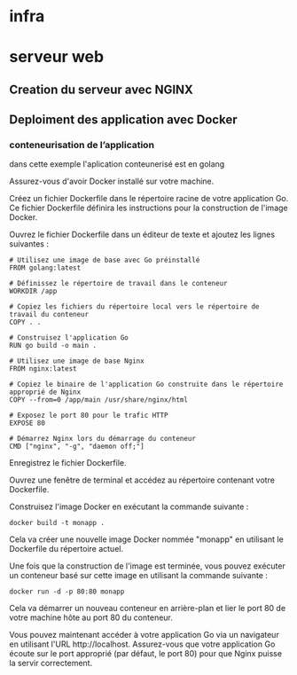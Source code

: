 # infra

# serveur web

## Creation du serveur avec NGINX


## Deploiment des application avec Docker

### conteneurisation de l’application

dans cette exemple l'aplication conteunerisé est en golang

Assurez-vous d'avoir Docker installé sur votre machine.

Créez un fichier Dockerfile dans le répertoire racine de votre application Go. Ce fichier Dockerfile définira les instructions pour la construction de l'image Docker.

Ouvrez le fichier Dockerfile dans un éditeur de texte et ajoutez les lignes suivantes :

```
# Utilisez une image de base avec Go préinstallé
FROM golang:latest

# Définissez le répertoire de travail dans le conteneur
WORKDIR /app

# Copiez les fichiers du répertoire local vers le répertoire de travail du conteneur
COPY . .

# Construisez l'application Go
RUN go build -o main .

# Utilisez une image de base Nginx
FROM nginx:latest

# Copiez le binaire de l'application Go construite dans le répertoire approprié de Nginx
COPY --from=0 /app/main /usr/share/nginx/html

# Exposez le port 80 pour le trafic HTTP
EXPOSE 80

# Démarrez Nginx lors du démarrage du conteneur
CMD ["nginx", "-g", "daemon off;"]
```
Enregistrez le fichier Dockerfile.

Ouvrez une fenêtre de terminal et accédez au répertoire contenant votre Dockerfile.

Construisez l'image Docker en exécutant la commande suivante :

```
docker build -t monapp .
```
Cela va créer une nouvelle image Docker nommée "monapp" en utilisant le Dockerfile du répertoire actuel.

Une fois que la construction de l'image est terminée, vous pouvez exécuter un conteneur basé sur cette image en utilisant la commande suivante :
```
docker run -d -p 80:80 monapp
```
Cela va démarrer un nouveau conteneur en arrière-plan et lier le port 80 de votre machine hôte au port 80 du conteneur.

Vous pouvez maintenant accéder à votre application Go via un navigateur en utilisant l'URL http://localhost.
Assurez-vous que votre application Go écoute sur le port approprié (par défaut, le port 80) pour que Nginx puisse la servir correctement.
